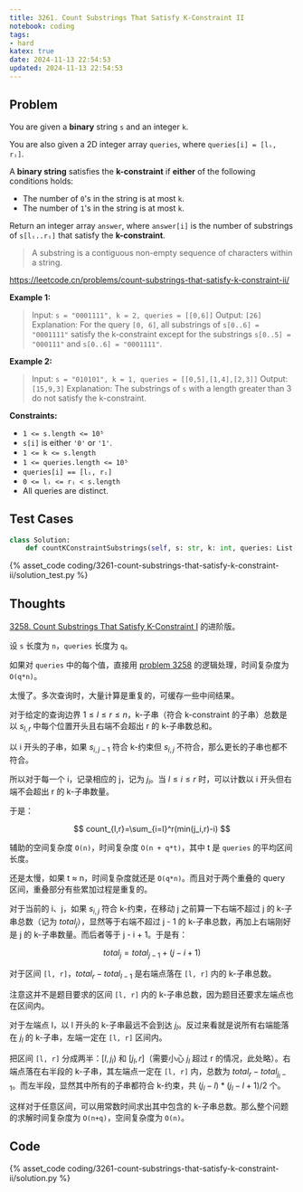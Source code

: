 ```yaml
---
title: 3261. Count Substrings That Satisfy K-Constraint II
notebook: coding
tags:
- hard
katex: true
date: 2024-11-13 22:54:53
updated: 2024-11-13 22:54:53
---
```

## Problem

You are given a **binary** string `s` and an integer `k`.

You are also given a 2D integer array `queries`, where `queries[i] = [lᵢ, rᵢ]`.

A **binary string** satisfies the **k-constraint** if **either** of the following conditions holds:

- The number of `0`'s in the string is at most `k`.
- The number of `1`'s in the string is at most `k`.

Return an integer array `answer`, where `answer[i]` is the number of substrings of `s[lᵢ..rᵢ]` that satisfy the **k-constraint**.

> A substring is a contiguous non-empty sequence of characters within a string.

<https://leetcode.cn/problems/count-substrings-that-satisfy-k-constraint-ii/>

**Example 1:**

> Input: `s = "0001111", k = 2, queries = [[0,6]]`
> Output: `[26]`
> Explanation:
> For the query `[0, 6]`, all substrings of `s[0..6] = "0001111"` satisfy the k-constraint except for the substrings `s[0..5] = "000111"` and `s[0..6] = "0001111"`.

**Example 2:**

> Input: `s = "010101", k = 1, queries = [[0,5],[1,4],[2,3]]`
> Output: `[15,9,3]`
> Explanation:
> The substrings of `s` with a length greater than 3 do not satisfy the k-constraint.

**Constraints:**

- `1 <= s.length <= 10⁵`
- `s[i]` is either `'0'` or `'1'`.
- `1 <= k <= s.length`
- `1 <= queries.length <= 10⁵`
- `queries[i] == [lᵢ, rᵢ]`
- `0 <= lᵢ <= rᵢ < s.length`
- All queries are distinct.

## Test Cases

``` python
class Solution:
    def countKConstraintSubstrings(self, s: str, k: int, queries: List[List[int]]) -> List[int]:
```

{% asset_code coding/3261-count-substrings-that-satisfy-k-constraint-ii/solution_test.py %}

## Thoughts

[3258. Count Substrings That Satisfy K-Constraint I](3258-count-substrings-that-satisfy-k-constraint-i) 的进阶版。

设 `s` 长度为 `n`，`queries` 长度为 `q`。

如果对 `queries` 中的每个值，直接用 [problem 3258](3258-count-substrings-that-satisfy-k-constraint-i) 的逻辑处理，时间复杂度为 `O(q*n)`。

太慢了。多次查询时，大量计算是重复的，可缓存一些中间结果。

对于给定的查询边界 $1\le l\le r\le n$，k-子串（符合 k-constraint 的子串）总数是以 $s_{l,r}$ 中每个位置开头且右端不会超出 r 的 k-子串数总和。

以 i 开头的子串，如果 $s_{i,j-1}$ 符合 k-约束但 $s_{i,j}$ 不符合，那么更长的子串也都不符合。

所以对于每一个 i，记录相应的 j，记为 $j_i$。当 $l\le i\le r$ 时，可以计数以 i 开头但右端不会超出 r 的 k-子串数量。

于是：

$$
count_{l,r}=\sum_{i=l}^r(min(j_i,r)-i)
$$

辅助的空间复杂度 `O(n)`，时间复杂度 `O(n + q*t)`，其中 t 是 `queries` 的平均区间长度。

还是太慢，如果 t ≈ n，时间复杂度就还是 `O(q*n)`。而且对于两个重叠的 query 区间，重叠部分有些累加过程是重复的。

对于当前的 i、j，如果 $s_{i,j}$ 符合 k-约束，在移动 j 之前算一下右端不超过 j 的 k-子串总数（记为 $total_j$），显然等于右端不超过 j - 1 的 k-子串总数，再加上右端刚好是 j 的 k-子串数量。而后者等于 j - i + 1。于是有：

$$
total_j=total_{j-1}+(j-i+1)
$$

对于区间 `[l, r]`，$total_r-total_{l-1}$ 是右端点落在 `[l, r]` 内的 k-子串总数。

注意这并不是题目要求的区间 `[l, r]` 内的 k-子串总数，因为题目还要求左端点也在区间内。

对于左端点 l，以 l 开头的 k-子串最远不会到达 $j_l$。反过来看就是说所有右端能落在 $j_l$ 的 k-子串，左端一定在 `[l, r]` 区间内。

把区间 `[l, r]` 分成两半：$[l,j_l)$ 和 $[j_l, r]$（需要小心 $j_l$ 超过 r 的情况，此处略）。右端点落在右半段的 k-子串，其左端点一定在 `[l, r]` 内，总数为 $total_r-total_{j_l-1}$。而左半段，显然其中所有的子串都符合 k-约束，共 $(j_l-l)*(j_l-l+1)/2$ 个。

这样对于任意区间，可以用常数时间求出其中包含的 k-子串总数。那么整个问题的求解时间复杂度为 `O(n+q)`，空间复杂度为 `O(n)`。

## Code

{% asset_code coding/3261-count-substrings-that-satisfy-k-constraint-ii/solution.py %}
